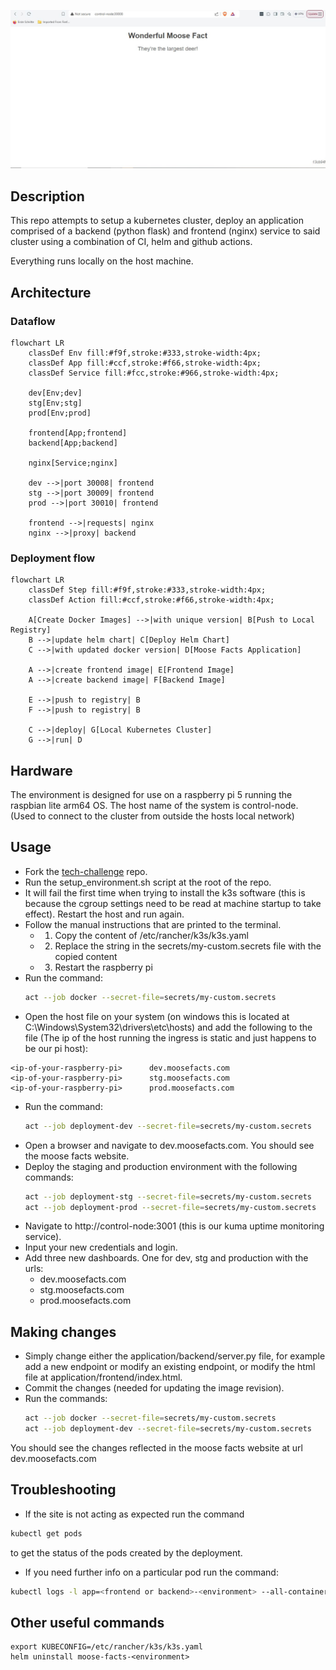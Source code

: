 ![Moose Facts](images/moose-facts-screen-grab.JPG?raw=true "Moose Facts")
## Description
This repo attempts to setup a kubernetes cluster, deploy an application comprised of a backend (python flask) and frontend (nginx) service to said cluster using a combination of CI, helm and github actions.

Everything runs locally on the host machine.

## Architecture
### Dataflow
``` mermaid
flowchart LR
    classDef Env fill:#f9f,stroke:#333,stroke-width:4px;
    classDef App fill:#ccf,stroke:#f66,stroke-width:4px;
    classDef Service fill:#fcc,stroke:#966,stroke-width:4px;

    dev[Env;dev]
    stg[Env;stg]
    prod[Env;prod]

    frontend[App;frontend]
    backend[App;backend]

    nginx[Service;nginx]

    dev -->|port 30008| frontend
    stg -->|port 30009| frontend
    prod -->|port 30010| frontend

    frontend -->|requests| nginx
    nginx -->|proxy| backend
```

### Deployment flow
``` mermaid
flowchart LR
    classDef Step fill:#f9f,stroke:#333,stroke-width:4px;
    classDef Action fill:#ccf,stroke:#f66,stroke-width:4px;

    A[Create Docker Images] -->|with unique version| B[Push to Local Registry]
    B -->|update helm chart| C[Deploy Helm Chart]
    C -->|with updated docker version| D[Moose Facts Application]

    A -->|create frontend image| E[Frontend Image]
    A -->|create backend image| F[Backend Image]

    E -->|push to registry| B
    F -->|push to registry| B

    C -->|deploy| G[Local Kubernetes Cluster]
    G -->|run| D
```

## Hardware
The environment is designed for use on a raspberry pi 5 running the raspbian lite arm64 OS.
The host name of the system is control-node. (Used to connect to the cluster from outside the hosts local network)

## Usage
- Fork the [tech-challenge](https://github.com/peader/tech-challenge) repo.
- Run the setup_environment.sh script at the root of the repo.
- It will fail the first time when trying to install the k3s software (this is because the cgroup settings need to be read at machine startup to take effect). Restart the host and run again.
- Follow the manual instructions that are printed to the terminal.
    - 1. Copy the content of /etc/rancher/k3s/k3s.yaml
    - 2. Replace the <your-kube-config> string in the secrets/my-custom.secrets file with the copied content
    - 3. Restart the raspberry pi
- Run the command:
    ``` bash
    act --job docker --secret-file=secrets/my-custom.secrets
    ```
- Open the host file on your system (on windows this is located at C:\Windows\System32\drivers\etc\hosts) and add the following to the file (The ip of the host running the ingress is static and just happens to be our pi host):
```
<ip-of-your-raspberry-pi>	   dev.moosefacts.com
<ip-of-your-raspberry-pi>	   stg.moosefacts.com
<ip-of-your-raspberry-pi>	   prod.moosefacts.com
```
- Run the command:
    ``` bash
    act --job deployment-dev --secret-file=secrets/my-custom.secrets
    ```
- Open a browser and navigate to dev.moosefacts.com. You should see the moose facts website.
- Deploy the staging and production environment with the following commands:
    ``` bash
    act --job deployment-stg --secret-file=secrets/my-custom.secrets
    act --job deployment-prod --secret-file=secrets/my-custom.secrets
    ```
- Navigate to http://control-node:3001 (this is our kuma uptime monitoring service).
- Input your new credentials and login.
- Add three new dashboards. One for dev, stg and production with the urls:
    - dev.moosefacts.com
    - stg.moosefacts.com
    - prod.moosefacts.com

## Making changes
- Simply change either the application/backend/server.py file, for example add a new endpoint or modify an existing endpoint, or modify the html file at application/frontend/index.html.
- Commit the changes (needed for updating the image revision).
- Run the commands:
    ``` bash
    act --job docker --secret-file=secrets/my-custom.secrets
    act --job deployment-dev --secret-file=secrets/my-custom.secrets
    ```
You should see the changes reflected in the moose facts website at url dev.moosefacts.com

## Troubleshooting
- If the site is not acting as expected run the command
``` bash
kubectl get pods
```
to get the status of the pods created by the deployment.
- If you need further info on a particular pod run the command:
``` bash
kubectl logs -l app=<frontend or backend>-<environment> --all-containers=true
```

## Other useful commands
```
export KUBECONFIG=/etc/rancher/k3s/k3s.yaml
helm uninstall moose-facts-<environment>
```



